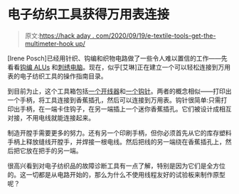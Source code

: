 # 电子纺织工具获得万用表连接

> 原文:[https://hack aday . com/2020/09/19/e-textile-tools-get-the-multimeter-hook up/](https://hackaday.com/2020/09/19/e-textile-tools-get-the-multimeter-hookup/)

[Irene Posch]已经用针织、钩编和织物电路做了一些令人难以置信的工作——先看看[钩编 ALUs](https://hackaday.com/2017/09/20/knitting-alus-and-flipdots/) 和[刺绣电脑](https://hackaday.com/2019/01/16/the-embroidered-computer/)。现在，似乎[艾琳]正在建立一个可以轻松连接到万用表的电子纺织工具的操作指南目录。

到目前为止，这个工具箱包括[一个开线器](https://www.instructables.com/id/ETextile-Connectable-Needlework-Tools-Seam-Ripper/)和[一个钩针](https://www.instructables.com/id/ETextile-Connectable-Needlework-Tools-Crochet-Hook/)。两者的概念相似——打印出一个手柄，将工具连接到香蕉插孔，然后可以连接到万用表。钩针很简单:只需打印出手柄，在一端卡住钩子，在另一端插上一个迷你香蕉插孔。它们被设计成相互对接，不用电线就能连接起来。

制造开膛手需要更多的努力。还有另一个印刷手柄，但你必须首先从它的库存塑料手柄上释放缝线开膛手，并焊接一根电线。然后把线的另一端绕在香蕉插孔上，然后把它放在把手的另一端。

很高兴看到对电子纺织品的故障诊断工具有一点了解，特别是因为它们是全方位的。这一切都是从电路开始的，那么为什么不使用线程友好的试验板来制作原型呢？